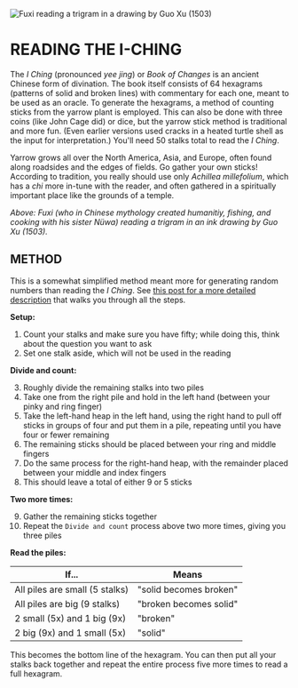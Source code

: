 ![Fuxi reading a trigram in a drawing by Guo Xu (1503)](https://raw.githubusercontent.com/jeffThompson/ChanceAndRandomness/master/ImagesAndMedia/Week03-RandomChoices/GuoXu_FuxiReadingTrigram_1503.jpg)  

# READING THE I-CHING  

The *I Ching* (pronounced *yee jing*) or *Book of Changes* is an ancient Chinese form of divination. The book itself consists of 64 hexagrams (patterns of solid and broken lines) with commentary for each one, meant to be used as an oracle. To generate the hexagrams, a method of counting sticks from the yarrow plant is employed. This can also be done with three coins (like John Cage did) or dice, but the yarrow stick method is traditional and more fun. (Even earlier versions used cracks in a heated turtle shell as the input for interpretation.) You'll need 50 stalks total to read the *I Ching*.

Yarrow grows all over the North America, Asia, and Europe, often found along roadsides and the edges of fields. Go gather your own sticks! According to tradition, you really should use only *Achillea millefolium*, which has a *chi* more in-tune with the reader, and often gathered in a spiritually important place like the grounds of a temple.

*Above: Fuxi (who in Chinese mythology created humanitiy, fishing, and cooking with his sister Nüwa) reading a trigram in an ink drawing by Guo Xu (1503).*

## METHOD  
This is a somewhat simplified method meant more for generating random numbers than reading the *I Ching*. See [this post for a more detailed description](https://www.wikihow.com/Consult-the-I-Ching-Using-Yarrow-Stalk) that walks you through all the steps.  

**Setup:**  
1. Count your stalks and make sure you have fifty; while doing this, think about the question you want to ask  
2. Set one stalk aside, which will not be used in the reading  

**Divide and count:**  

3. Roughly divide the remaining stalks into two piles  
4. Take one from the right pile and hold in the left hand (between your pinky and ring finger)  
5. Take the left-hand heap in the left hand, using the right hand to pull off sticks in groups of four and put them in a pile, repeating until you have four or fewer remaining  
6. The remaining sticks should be placed between your ring and middle fingers  
7. Do the same process for the right-hand heap, with the remainder placed between your middle and index fingers  
8. This should leave a total of either 9 or 5 sticks  

**Two more times:**  

9. Gather the remaining sticks together  
10. Repeat the `Divide and count` process above two more times, giving you three piles  

**Read the piles:**  

|If...                         |Means                 |
|------------------------------|----------------------|
|All piles are small (5 stalks)|"solid becomes broken"|  
|All piles are big (9 stalks)  |"broken becomes solid"|  
|2 small (5x) and 1 big (9x)   |"broken"              |  
|2 big (9x) and 1 small (5x)   |"solid"               |  

This becomes the bottom line of the hexagram. You can then put all your stalks back together and repeat the entire process five more times to read a full hexagram.

